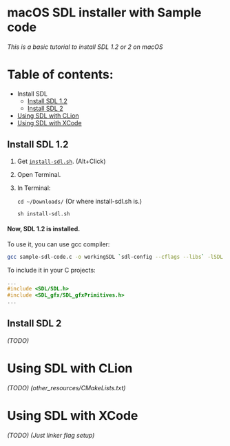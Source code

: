 # macOS SDL installer with Sample code
###### This is a basic tutorial to install SDL 1.2 or 2 on macOS

# Table of contents:

* Install SDL
   * [Install SDL 1.2](#install-sdl-12)
   * [Install SDL 2](#install-sdl-2)
* [Using SDL with CLion](#using-sdl-with-clion)
* [Using SDL with XCode](#using-sdl-with-xcode)


## Install SDL 1.2

1. Get [`install-sdl.sh`](../master/install-sdl.sh?raw=true). (Alt+Click)
2. Open Terminal.

3. In Terminal:

   `cd ~/Downloads/`  (Or where install-sdl.sh is.)

   `sh install-sdl.sh`

#### Now, SDL 1.2 is installed.
To use it, you can use gcc compiler:

```bash
gcc sample-sdl-code.c -o workingSDL `sdl-config --cflags --libs` -lSDL -lSDLmain -lSDL_gfx -lSDL_ttf -lSDL_image -lSDL_mixer -framework Cocoa
```

To include it in your C projects:

```C
...
#include <SDL/SDL.h>
#include <SDL_gfx/SDL_gfxPrimitives.h>
...
```



## Install SDL 2
###### (TODO)


# Using SDL with CLion
###### (TODO) (other_resources/CMakeLists.txt)

# Using SDL with XCode
###### (TODO) (Just linker flag setup)
